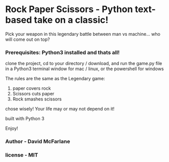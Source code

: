# Rock Paper Scissors - Python text-based take on a classic!

Pick your weapon in this legendary battle between man vs machine... who will come out on top?

### Prerequisites: Python3 installed and thats all!

clone the project, cd to your directory / download, and run the game.py file in a Python3 terminal window for mac / linux, or the powershell for windows 

The rules are the same as the Legendary game:
1. paper covers rock
2. Scissors cuts paper 
3. Rock smashes scissors 

chose wisely! Your life may or may not depend on it!

built with Python 3

Enjoy!

### Author - David McFarlane

### license - MIT